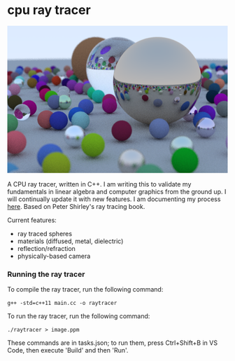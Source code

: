 # cpu ray tracer

![ray traced scene](image.png)

A CPU ray tracer, written in C++. I am writing this to validate my fundamentals in linear algebra and computer graphics from the ground up. I will continually update it with new features. I am documenting my process [here](/writeup/writeup.md). Based on Peter Shirley's ray tracing book.



Current features:
- ray traced spheres
- materials (diffused, metal, dielectric)
- reflection/refraction
- physically-based camera


### Running the ray tracer

To compile the ray tracer, run the following command:

``` 
g++ -std=c++11 main.cc -o raytracer 
```

To run the ray tracer, run the following command:

```
./raytracer > image.ppm
```

These commands are in tasks.json; to run them, press Ctrl+Shift+B in VS Code, then execute 'Build' and then 'Run'.